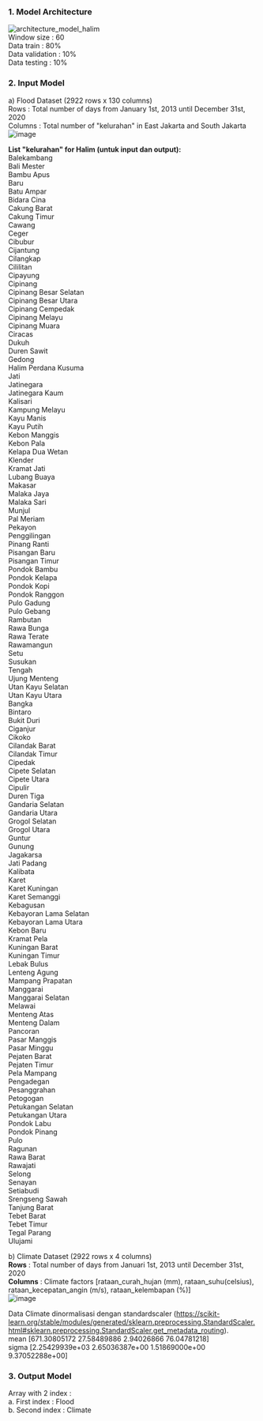 ### 1. Model Architecture
![architecture_model_halim](https://github.com/Bangkit-Capstone-C241-PS310/flood-forecast/assets/160315000/f573b129-b2dc-484f-990c-2c3636ec5a95) <br/>
Window size : 60 <br/>
Data train : 80% <br/>
Data validation : 10% <br/>
Data testing : 10% <br/>

### 2. Input Model
a) Flood Dataset (2922 rows x 130 columns) <br/>
Rows : Total number of days from January 1st, 2013 until December 31st, 2020 <br/>
Columns : Total number of "kelurahan" in East Jakarta and South Jakarta <br/>
![image](https://github.com/Bangkit-Capstone-C241-PS310/flood-forecast/assets/160315000/ca596649-9a21-4fbb-8506-4889ccdcb8e2) <br/>

**List "kelurahan" for Halim (untuk input dan output):** <br/>
Balekambang <br/>
Bali Mester <br/>
Bambu Apus <br/>
Baru <br/>
Batu Ampar <br/>
Bidara Cina <br/>
Cakung Barat <br/>
Cakung Timur <br/>
Cawang <br/>
Ceger <br/>
Cibubur <br/>
Cijantung <br/>
Cilangkap <br/>
Cililitan <br/>
Cipayung <br/>
Cipinang <br/>
Cipinang Besar Selatan <br/>
Cipinang Besar Utara <br />
Cipinang Cempedak <br />
Cipinang Melayu <br />
Cipinang Muara <br />
Ciracas <br />
Dukuh <br />
Duren Sawit <br />
Gedong <br />
Halim Perdana Kusuma <br />
Jati <br />
Jatinegara <br />
Jatinegara Kaum <br />
Kalisari <br />
Kampung Melayu <br />
Kayu Manis <br />
Kayu Putih <br />
Kebon Manggis <br />
Kebon Pala <br />
Kelapa Dua Wetan <br />
Klender <br />
Kramat Jati <br />
Lubang Buaya <br />
Makasar <br />
Malaka Jaya <br />
Malaka Sari <br />
Munjul <br />
Pal Meriam <br />
Pekayon <br />
Penggilingan <br />
Pinang Ranti <br />
Pisangan Baru <br />
Pisangan Timur <br />
Pondok Bambu <br />
Pondok Kelapa <br />
Pondok Kopi <br />
Pondok Ranggon <br />
Pulo Gadung <br />
Pulo Gebang <br />
Rambutan <br />
Rawa Bunga <br />
Rawa Terate <br />
Rawamangun <br />
Setu <br />
Susukan <br />
Tengah <br />
Ujung Menteng <br />
Utan Kayu Selatan <br />
Utan Kayu Utara <br />
Bangka <br />
Bintaro <br />
Bukit Duri <br />
Ciganjur <br />
Cikoko <br />
Cilandak Barat <br />
Cilandak Timur <br />
Cipedak <br />
Cipete Selatan <br />
Cipete Utara <br />
Cipulir <br />
Duren Tiga <br />
Gandaria Selatan <br />
Gandaria Utara <br />
Grogol Selatan <br />
Grogol Utara <br />
Guntur <br />
Gunung <br />
Jagakarsa <br />
Jati Padang <br />
Kalibata <br />
Karet <br />
Karet Kuningan <br />
Karet Semanggi <br />
Kebagusan <br />
Kebayoran Lama Selatan <br />
Kebayoran Lama Utara <br />
Kebon Baru <br />
Kramat Pela <br />
Kuningan Barat <br />
Kuningan Timur <br />
Lebak Bulus <br />
Lenteng Agung <br />
Mampang Prapatan <br />
Manggarai <br />
Manggarai Selatan <br />
Melawai <br />
Menteng Atas <br />
Menteng Dalam <br />
Pancoran <br />
Pasar Manggis <br />
Pasar Minggu <br />
Pejaten Barat <br />
Pejaten Timur <br />
Pela Mampang <br />
Pengadegan <br />
Pesanggrahan <br />
Petogogan <br />
Petukangan Selatan <br />
Petukangan Utara <br />
Pondok Labu <br />
Pondok Pinang <br />
Pulo <br />
Ragunan <br />
Rawa Barat <br />
Rawajati <br />
Selong <br />
Senayan <br />
Setiabudi <br />
Srengseng Sawah <br />
Tanjung Barat <br />
Tebet Barat <br />
Tebet Timur <br />
Tegal Parang <br />
Ulujami <br />

b) Climate Dataset (2922 rows x 4 columns) <br />
**Rows** : Total number of days from Januari 1st, 2013 until December 31st, 2020 <br />
**Columns** : Climate factors [rataan_curah_hujan (mm), rataan_suhu(celsius), rataan_kecepatan_angin (m/s), rataan_kelembapan (%)] <br />
![image](https://github.com/Bangkit-Capstone-C241-PS310/flood-forecast/assets/160315000/b027132f-f7ac-4a3d-8fdf-a9d1a6a0de73)

Data Climate dinormalisasi dengan standardscaler (https://scikit-learn.org/stable/modules/generated/sklearn.preprocessing.StandardScaler.html#sklearn.preprocessing.StandardScaler.get_metadata_routing). <br/>
mean [671.30805172  27.58489886   2.94026866  76.04781218] <br/>
sigma [2.25429939e+03 2.65036387e+00 1.51869000e+00 9.37052288e+00] <br/>

### 3. Output Model
Array with 2 index : <br/>
a. First index : Flood <br/>
b. Second index : Climate <br/>
